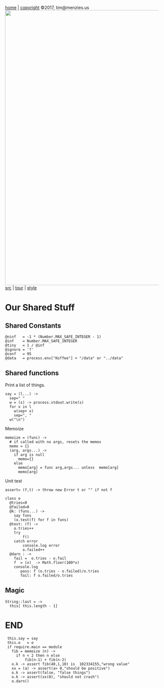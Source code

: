 [home](http://tiny.cc/koff) |
[copyright](https://github.com/koffee/script/blob/master/LICENSE.md) &copy;2017, tim&commat;menzies.us<br>
[<img width=900 src=https://raw.githubusercontent.com/koffee/script/master/img/head.jpg>](http://tiny.cc/koff)<br>
[src](https://github.com/koffee/script/tree/master/lib) |
[tour](https://github.com/koffee/script/blob/master/docs/TOUR.md) |
[style](https://github.com/koffee/script/blob/master/docs/STYLE.md) 

# Our Shared Stuff

## Shared Constants

    @ninf   = -1 * (Number.MAX_SAFE_INTEGER - 1)
    @inf    = Number.MAX_SAFE_INTEGER
    @tiny   = 1 / @inf
    @ignore = '?'
    @conf   = 95
    @data   = process.env["Koffee"] + "/data" or "../data"

## Shared functions

Print a list of things.

    say = (l...) ->
      sep=" "
      w = (s) -> process.stdout.write(s)
      for x in l
        w(sep+ x)
        sep=", "
      w("\n")

Memoize

    memoize = (func) ->
      # if called with no args, resets the memos
      memo = {}
      (arg, args...) ->
        if arg is null 
          memo={}
        else
          memo[arg] = func arg,args... unless  memo[arg]
          memo[arg]

Unit test 

    assert= (f,t) -> throw new Error t or "" if not f

    class o
      @tries=0
      @failed=0
      @k: (funs...) ->
        say funs
        (o.test(f) for f in funs)
      @test: (f) ->
        o.tries++
        try
            f()
        catch error
            console.log error
            o.failed++
      @darn : ->
        fail =  o.tries - o.fail
        f  = (x)  -> Math.floor(100*x)
        console.log
           pass: f (o.tries - o.failed)/o.tries
           fail: f o.failed/o.tries

## Magic

    String::last = ->
      this[ this.length - 1]

# END
 
     this.say = say
     this.o   = o
     if require.main == module
       fib = memoize (n) ->
         if n < 2 then n else
             fib(n-1) + fib(n-2)
       o.k -> assert fib(40,1,10) is  102334155,"wrong value"
       xx = (a) -> assert(a> 0,"should be positive")
       o.k -> assert(false, "false things")
       o.k -> assert(xx(0), "should not crash")
       o.darn()
